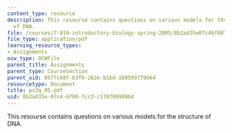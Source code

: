 ```yaml
---
content_type: resource
description: This resourse contains questions on various models for the structure
  of DNA.
file: /courses/7-014-introductory-biology-spring-2005/8b2ad35e07c46f807cc3c178709989bd_ps3q_05.pdf
file_type: application/pdf
learning_resource_types:
- Assignments
ocw_type: OCWFile
parent_title: Assignments
parent_type: CourseSection
parent_uid: 0577c68f-b3f6-262e-b1bd-1b9599779b64
resourcetype: Document
title: ps3q_05.pdf
uid: 8b2ad35e-07c4-6f80-7cc3-c178709989bd
---
```

This resourse contains questions on various models for the structure of DNA.

